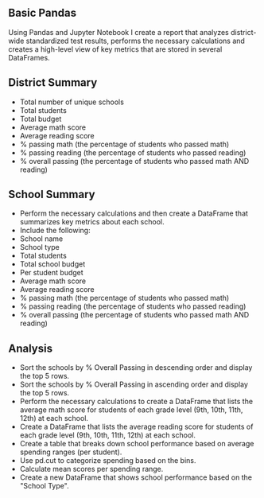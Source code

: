 Basic Pandas
-------
Using Pandas and Jupyter Notebook I create a report that analyzes district-wide standardized test results, performs the necessary calculations and creates a high-level view of key metrics that are stored in several DataFrames.

District Summary
------
* Total number of unique schools
* Total students
* Total budget
* Average math score
* Average reading score
* % passing math (the percentage of students who passed math)
* % passing reading (the percentage of students who passed reading)
* % overall passing (the percentage of students who passed math AND reading)

School Summary
-------
* Perform the necessary calculations and then create a DataFrame that summarizes key metrics about each school.
* Include the following:
* School name
* School type
* Total students
* Total school budget
* Per student budget
* Average math score
* Average reading score
* % passing math (the percentage of students who passed math)
* % passing reading (the percentage of students who passed reading)
* % overall passing (the percentage of students who passed math AND reading)

Analysis
-------
* Sort the schools by % Overall Passing in descending order and display the top 5 rows.
* Sort the schools by % Overall Passing in ascending order and display the top 5 rows.
* Perform the necessary calculations to create a DataFrame that lists the average math score for students of each grade level (9th, 10th, 11th, 12th) at each school.
* Create a DataFrame that lists the average reading score for students of each grade level (9th, 10th, 11th, 12th) at each school.
* Create a table that breaks down school performance based on average spending ranges (per student).
* Use pd.cut to categorize spending based on the bins.
* Calculate mean scores per spending range.
* Create a new DataFrame that shows school performance based on the "School Type".

